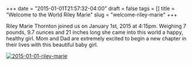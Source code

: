 +++
date = "2015-01-01T21:57:32-04:00"
draft = false
tags = []
title = "Welcome to the World Riley Marie"
slug = "welcome-riley-marie"
+++

Riley Marie Thornton joined us on January 1st, 2015 at 4:15pm. Weighing 7 pounds, 9.7 ounces and 21 inches long she came into this world a happy, healthy girl. Mom and Dad are extremely excited to begin a new chapter in their lives with this beautiful baby girl.
<!--more-->
<a href="http://kyleandarica.com/blog/wp-content/uploads/2015/01/IMG_1636-2-e1420754117710.jpg"><img class="aligncenter wp-image-9 size-large" src="https://photos.smugmug.com/Family/Riley-Marie/20150101-to-20150112/i-24bPjv6/0/L/IMG_1636-L.jpg" alt="2015-01-01-riley-marie"/></a>
